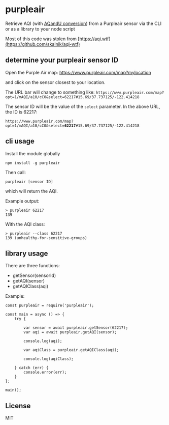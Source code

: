 # purpleair

Retrieve AQI (with [AQandU conversion](https://thebolditalic.com/understanding-purpleair-vs-airnow-gov-measurements-of-wood-smoke-pollution-562923a55226)) from a Purpleair sensor via the CLI or as a library to your node script

Most of this code was stolen from [https://aqi.wtf](https://github.com/skalnik/aqi-wtf)

## determine your purpleair sensor ID

Open the Purple Air map:
https://www.purpleair.com/map?mylocation

and click on the sensor closest to your location.

The URL bar will change to something like:
`https://www.purpleair.com/map?opt=1/mAQI/a10/cC0&select=62217#15.69/37.737125/-122.414218`

The sensor ID will be the value of the `select` parameter. In the above URL, the ID is 62217:

`https://www.purpleair.com/map?opt=1/mAQI/a10/cC0&select=`**`62217`**`#15.69/37.737125/-122.414218`


## cli usage

Install the module globally

```
npm install -g purpleair
```

Then call:

```
purpleair [sensor ID]
```

which will return the AQI.

Example output:

```
> purpleair 62217
139
```

With the AQI class:

```
> purpleair --class 62217
139 (unhealthy-for-sensitive-groups)
```

## library usage

There are three functions:

* getSensor(sensorId)
* getAQI(sensor)
* getAQIClass(aqi)

Example:
```
const purpleair = require('purpleair');

const main = async () => {
    try {

        var sensor = await purpleair.getSensor(62217);
        var aqi = await purpleair.getAQI(sensor);

        console.log(aqi);

        var aqiClass = purpleair.getAQIClass(aqi);

        console.log(aqiClass);

    } catch (err) {
        console.error(err);
    }
};

main();
```

## License

MIT
